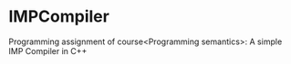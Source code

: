 # IMPCompiler
Programming assignment of course&lt;Programming semantics>: A simple IMP Compiler in C++
